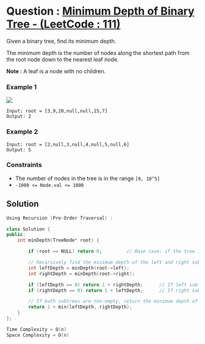 # Question : [Minimum Depth of Binary Tree - (LeetCode : 111)](https://leetcode.com/problems/minimum-depth-of-binary-tree/description/)

Given a binary tree, find its minimum depth.

The minimum depth is the number of nodes along the shortest path from the root node down to the nearest leaf node.

**Note :** A leaf is a node with no children.

### Example 1

![](https://assets.leetcode.com/uploads/2020/10/12/ex_depth.jpg)

```
Input: root = [3,9,20,null,null,15,7]
Output: 2
```

### Example 2

```
Input: root = [2,null,3,null,4,null,5,null,6]
Output: 5
```

### Constraints

- The number of nodes in the tree is in the range `[0, 10^5]`<br>
- `-1000 <= Node.val <= 1000`

## Solution

```Cpp
Using Recursion (Pre-Order Traversal) :

class Solution {
public:
    int minDepth(TreeNode* root) {

        if (root == NULL) return 0;         // Base case: if the tree is empty, return 0

        // Recursively find the minimum depth of the left and right subtrees
        int leftDepth = minDepth(root->left);
        int rightDepth = minDepth(root->right);

        if (leftDepth == 0) return 1 + rightDepth;      // If left subtree is empty, return depth of right subtree + 1
        if (rightDepth == 0) return 1 + leftDepth;      // If right subtree is empty, return depth of left subtree + 1

        // If both subtrees are non-empty, return the minimum depth of the two subtrees + 1
        return 1 + min(leftDepth, rightDepth);
    }
};

Time Complexity = O(n)
Space Complexity = O(n)
```
